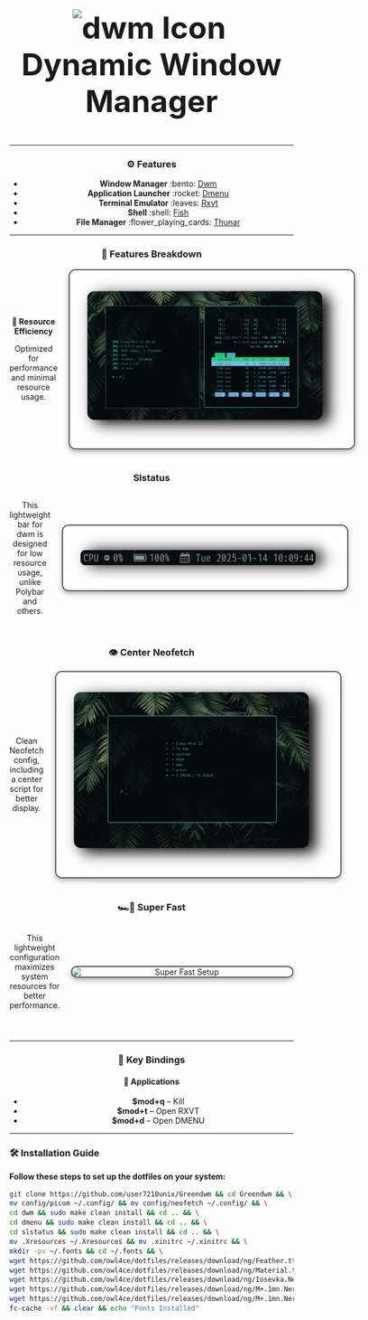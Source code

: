 <div align="center">
  <h2 style="font-size: 54px;">
    <strong>
      <a href="https://suckless.org/" style="text-decoration: none; color: inherit;">
        <img src="https://suckless.org/favicon.ico" alt="dwm Icon" style="vertical-align: middle; width: 24px; height: 24px; margin-right: 8px;">
        Dynamic Window Manager
      </a>
    </strong>
  </h2>

  <hr>

  <h3>⚙️ Features</h3>
  <ul>
    <li><strong>Window Manager</strong> :bento: <a href="https://dwm.suckless.org/">Dwm</a></li>
    <li><strong>Application Launcher</strong> :rocket: <a href="https://tools.suckless.org/dmenu/">Dmenu</a></li>
    <li><strong>Terminal Emulator</strong> :leaves: <a href="http://software.schmorp.de/pkg/rxvt-unicode.html">Rxvt</a></li>
    <li><strong>Shell</strong> :shell: <a href="https://fishshell.com/">Fish</a></li>
    <li><strong>File Manager</strong> :flower_playing_cards: <a href="https://docs.xfce.org/xfce/thunar/start">Thunar</a></li>
  </ul>

  <hr>

  <h3>🚀 Features Breakdown</h3>
  <div style="display: flex; align-items: center; justify-content: space-between; margin-bottom: 40px;">
    <div style="flex: 1; padding-right: 20px;">
      <p><strong>🚀 Resource Efficiency</strong></p>
      <p>Optimized for performance and minimal resource usage.</p>
    </div>
    <img src="images/image.png" alt="Rice Setup Preview" width="750" style="border: 2px solid #555; border-radius: 12px; box-shadow: 0 4px 10px rgba(0, 0, 0, 0.3);">
  </div>

  <h3><strong>Slstatus</strong></h3>
  <div style="display: flex; align-items: center; justify-content: space-between; margin-bottom: 40px;">
    <div style="flex: 1; padding-right: 20px;">
      <p>This lightweight bar for dwm is designed for low resource usage, unlike Polybar and others.</p>
    </div>
    <img src="images/bar2.png" alt="Slstatus Bar" width="550" style="border: 2px solid #555; border-radius: 12px; box-shadow: 0 4px 10px rgba(0, 0, 0, 0.3);">
  </div>

  <h3><strong>👁️ Center Neofetch</strong></h3>
  <div style="display: flex; align-items: center; justify-content: space-between; margin-bottom: 40px;">
    <div style="flex: 1; padding-right: 20px;">
      <p>Clean Neofetch config, including a center script for better display.</p>
    </div>
    <img src="images/fetch.png" alt="Neofetch Centered" width="550" style="border: 2px solid #555; border-radius: 12px; box-shadow: 0 4px 10px rgba(0, 0, 0, 0.3);">
  </div>

  <h3><strong>🏎️💨 Super Fast</strong></h3>
  <div style="display: flex; align-items: center; justify-content: space-between; margin-bottom: 40px;">
    <div style="flex: 1; padding-right: 20px;">
      <p>This lightweight configuration maximizes system resources for better performance.</p>
    </div>
    <img src="images/speed.png" alt="Super Fast Setup" width="550" style="border: 2px solid #555; border-radius: 12px; box-shadow: 0 4px 10px rgba(0, 0, 0, 0.3);">
  </div>

  <hr>

  <h3>🔑 Key Bindings</h3>
  <h4>📱 Applications</h4>
  <ul>
    <li><strong>$mod+q</strong> – Kill</li>
    <li><strong>$mod+t</strong> – Open RXVT</li>
    <li><strong>$mod+d</strong> – Open DMENU</li>
  </ul>
</div>

<hr>

<h3>🛠️ Installation Guide</h3>

<p><strong>Follow these steps to set up the dotfiles on your system:</strong></p>

```bash
git clone https://github.com/user7210unix/Greendwm && cd Greendwm && \
mv config/picom ~/.config/ && mv config/neofetch ~/.config/ && \
cd dwm && sudo make clean install && cd .. && \
cd dmenu && sudo make clean install && cd .. && \
cd slstatus && sudo make clean install && cd .. && \
mv .Xresources ~/.Xresources && mv .xinitrc ~/.xinitrc && \
mkdir -pv ~/.fonts && cd ~/.fonts && \
wget https://github.com/owl4ce/dotfiles/releases/download/ng/Feather.ttf && \
wget https://github.com/owl4ce/dotfiles/releases/download/ng/Material.ttf && \
wget https://github.com/owl4ce/dotfiles/releases/download/ng/Iosevka.Nerd.Font.Complete.Mono.ttf && \
wget https://github.com/owl4ce/dotfiles/releases/download/ng/M+.1mn.Nerd.Font.Complete.ttf && \
wget https://github.com/owl4ce/dotfiles/releases/download/ng/M+.1mn.Nerd.Font.Complete.Mono.ttf && \
fc-cache -vf && clear && echo "Fonts Installed"
